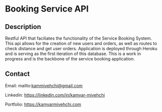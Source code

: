 # Booking Service API


## Description

Restful API that faciliates the functionality of the Service Booking System. This api allows for the creation of new users and orders, as well as routes to check distance and get user orders.
Application is deployed through Heroku and is serving as the first iteration of this database. This is a work in progress and is the backbone of the service booking application. 


## Contact

Email: mailto:kammivehchi@gmail.com

Linkedin: https://linkedin.com/in/kamyar-mivehchi

Portfolio: https://kamyarmivehchi.com
